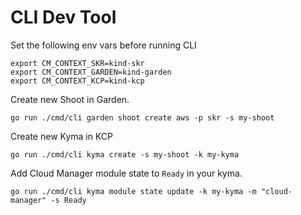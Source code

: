 # CLI Dev Tool

Set the following env vars before running CLI
```shell
export CM_CONTEXT_SKR=kind-skr
export CM_CONTEXT_GARDEN=kind-garden
export CM_CONTEXT_KCP=kind-kcp
```

Create new Shoot in Garden.
```shell
go run ./cmd/cli garden shoot create aws -p skr -s my-shoot
```

Create new Kyma in KCP
```shell
go run ./cmd/cli kyma create -s my-shoot -k my-kyma
```

Add Cloud Manager module state to `Ready` in your kyma.
```shell
go run ./cmd/cli kyma module state update -k my-kyma -m "cloud-manager" -s Ready
```
